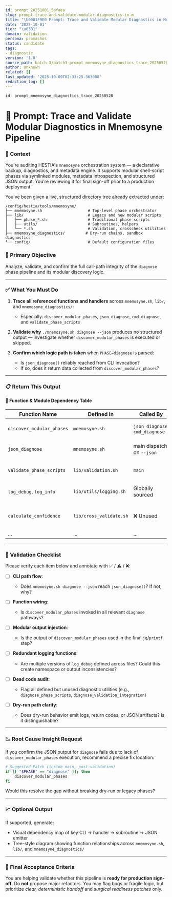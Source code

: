 ```yaml
---
id: prompt_20251001_5afaea
slug: prompt-trace-and-validate-modular-diagnostics-in-m
title: "\U0001F9E0 Prompt: Trace and Validate Modular Diagnostics in Mnemosyne Pipeline"
date: '2025-10-01'
tier: "\u03B1"
domain: validation
persona: promachos
status: candidate
tags:
- diagnostic
version: '1.0'
source_path: batch 3/batch3-prompt_mnemosyne_diagnostics_trace_20250528.md
author: Unknown
related: []
last_updated: '2025-10-09T02:33:25.363008'
redaction_log: []
---
```


`id: prompt_mnemosyne_diagnostics_trace_20250528`

# 🧠 Prompt: Trace and Validate Modular Diagnostics in Mnemosyne Pipeline

### 🧭 Context

You're auditing HESTIA's `mnemosyne` orchestration system — a declarative backup, diagnostics, and metadata engine. It supports modular shell-script phases via symlinked modules, metadata introspection, and structured JSON output. You're reviewing it for final sign-off prior to a production deployment.

You've been given a live, structured directory tree already extracted under:

```plaintext
/config/hestia/tools/mnemosyne/
├── mnemosyne.sh                    # Top-level phase orchestrator
├── lib/                            # Legacy and new modular scripts
│   ├── phase_*.sh                  # Traditional phase scripts
│   ├── utils/                      # Subroutines, helpers
│   └── *.sh                        # Validation, crosscheck utilities
├── mnemosyne_diagnostics/         # Dry-run chains, sandbox diagnostics
└── config/                         # Default configuration files
````

### 🎯 Primary Objective

Analyze, validate, and confirm the full call-path integrity of the `diagnose` phase pipeline and its modular discovery logic.

---

### ✅ What You Must Do

1. **Trace all referenced functions and handlers** across `mnemosyne.sh`, `lib/`, and `mnemosyne_diagnostics/`:

   * Especially: `discover_modular_phases`, `json_diagnose`, `cmd_diagnose`, and `validate_phase_scripts`

2. **Validate why** `./mnemosyne.sh diagnose --json` produces no structured output — investigate whether `discover_modular_phases` is executed or skipped.

3. **Confirm which logic path is taken** when `PHASE=diagnose` is parsed:

   * Is `json_diagnose()` reliably reached from CLI invocation?
   * If so, does it return data collected from `discover_modular_phases`?

---

### 📋 Return This Output

#### 🔗 Function & Module Dependency Table

| Function Name             | Defined In              | Called By                       | Notes                                            |
| ------------------------- | ----------------------- | ------------------------------- | ------------------------------------------------ |
| `discover_modular_phases` | `mnemosyne.sh`          | `json_diagnose`, `cmd_diagnose` | ❌ Not in `main()` or `execute_phase`             |
| `json_diagnose`           | `mnemosyne.sh`          | main dispatch on `--json`       | Intended to surface JSON output                  |
| `validate_phase_scripts`  | `lib/validation.sh`     | `main`                          | Checks legacy phase scripts                      |
| `log_debug`, `log_info`   | `lib/utils/logging.sh`  | Globally sourced                | Logging utility functions                        |
| `calculate_confidence`    | `lib/cross_validate.sh` | ❌ Unused                        | Consider pruning or deferring to validator layer |
| ...                       | ...                     | ...                             | ...                                              |

---

### 🧪 Validation Checklist

Please verify each item below and annotate with ✅ / ⚠️ / ❌:

* [ ] **CLI path flow**:

  * Does `mnemosyne.sh diagnose --json` reach `json_diagnose()`? If not, why?

* [ ] **Function wiring**:

  * Is `discover_modular_phases` invoked in all relevant `diagnose` pathways?

* [ ] **Modular output injection**:

  * Is the output of `discover_modular_phases` used in the final `jq`/`printf` step?

* [ ] **Redundant logging functions**:

  * Are multiple versions of `log_debug` defined across files? Could this create namespace or output inconsistencies?

* [ ] **Dead code audit**:

  * Flag all defined but unused diagnostic utilities (e.g., `diagnose_phase_scripts`, `diagnose_validation_integration`)

* [ ] **Dry-run path clarity**:

  * Does dry-run behavior emit logs, return codes, or JSON artifacts? Is it distinguishable?

---

### 📉 Root Cause Insight Request

If you confirm the JSON output for `diagnose` fails due to lack of `discover_modular_phases` execution, recommend a precise fix location:

```bash
# Suggested Patch (inside main, post-validation)
if [[ "$PHASE" == "diagnose" ]]; then
    discover_modular_phases
fi
```

Would this resolve the gap without breaking dry-run or legacy phases?

---

### 📈 Optional Output

If supported, generate:

* Visual dependency map of key CLI → handler → subroutine → JSON emitter
* Tree-style diagram showing function relationships across `mnemosyne.sh`, `lib/`, and `mnemosyne_diagnostics/`

---

### 🎯 Final Acceptance Criteria

You are helping validate whether this pipeline is **ready for production sign-off**. Do **not** propose major refactors. You may flag bugs or fragile logic, but prioritize *clear, deterministic handoff* and *surgical readiness patches* only.
